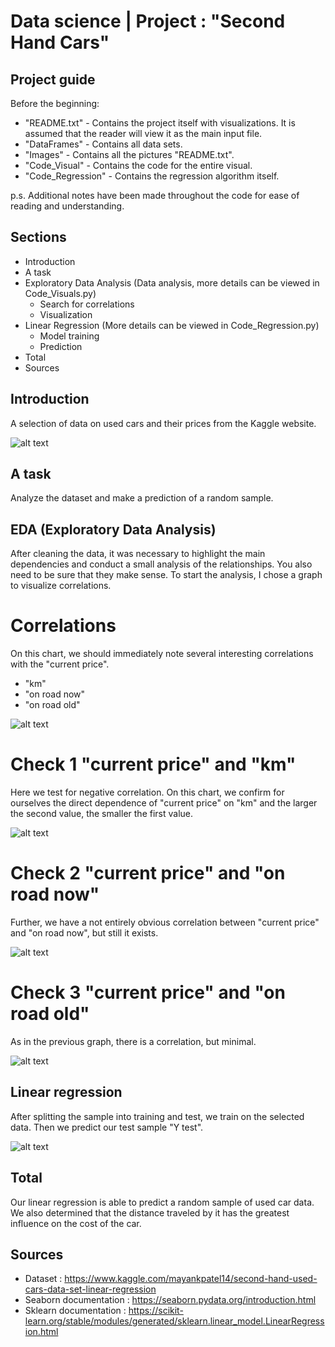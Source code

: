 # Data science | Project : "Second Hand Cars"

## Project guide

Before the beginning:
- "README.txt" - Contains the project itself with visualizations. It is assumed that the reader will view it as the main input file.
- "DataFrames" - Contains all data sets.
- "Images" - Contains all the pictures "README.txt".
- "Code_Visual" - Contains the code for the entire visual.
- "Code_Regression" - Contains the regression algorithm itself.

p.s. Additional notes have been made throughout the code for ease of reading and understanding.

## Sections

- Introduction
- A task
- Exploratory Data Analysis (Data analysis, more details can be viewed in Code_Visuals.py)
  - Search for correlations
  - Visualization
- Linear Regression (More details can be viewed in Code_Regression.py)
  - Model training
  - Prediction
- Total
- Sources

## Introduction

A selection of data on used cars and their prices from the Kaggle website.

![alt text](https://github.com/Aettio/DS_Project_Second_Hand_Cars/blob/main/Images/Cars_picture.jpg)

## A task

Analyze the dataset and make a prediction of a random sample.

## EDA (Exploratory Data Analysis)

After cleaning the data, it was necessary to highlight the main dependencies and conduct a small analysis of the relationships. You also need to be sure that they make sense. To start the analysis, I chose a graph to visualize correlations.

# Correlations

On this chart, we should immediately note several interesting correlations with the "current price".

- "km"
- "on road now"
- "on road old"

![alt text](https://github.com/Aettio/DS_Project_Second_Hand_Cars/blob/main/Images/Корреляции.png)

# Check 1 "current price" and "km"

Here we test for negative correlation. On this chart, we confirm for ourselves the direct dependence of "current price" on "km" and the larger the second value, the smaller the first value.

![alt text](https://github.com/Aettio/DS_Project_Second_Hand_Cars/blob/main/Images/CPrice_km.png)

# Check 2 "current price" and "on road now"

Further, we have a not entirely obvious correlation between "current price" and "on road now", but still it exists.

![alt text](https://github.com/Aettio/DS_Project_Second_Hand_Cars/blob/main/Images/CPrice_on_road_now.png)

# Check 3 "current price" and "on road old"

As in the previous graph, there is a correlation, but minimal.

![alt text](https://github.com/Aettio/DS_Project_Second_Hand_Cars/blob/main/Images/CPrice_on_road_old.png)


## Linear regression

After splitting the sample into training and test, we train on the selected data. Then we predict our test sample "Y test".

![alt text](https://github.com/Aettio/DS_Project_Second_Hand_Cars/blob/main/Images/Linear_Regression.png)

## Total

Our linear regression is able to predict a random sample of used car data. We also determined that the distance traveled by it has the greatest influence on the cost of the car.

## Sources

- Dataset : https://www.kaggle.com/mayankpatel14/second-hand-used-cars-data-set-linear-regression
- Seaborn documentation : https://seaborn.pydata.org/introduction.html
- Sklearn documentation : https://scikit-learn.org/stable/modules/generated/sklearn.linear_model.LinearRegression.html
